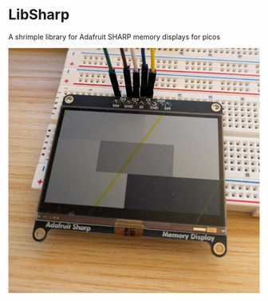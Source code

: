 # LibSharp
A shrimple library for Adafruit SHARP memory displays for picos

![Sharp display showing 3 rectangles connected, and wired up to a pico 2](preview.jpg)
